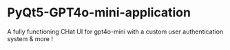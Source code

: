 # PyQt5-GPT4o-mini-application
A fully functioning CHat UI for gpt4o-mini with a custom user authentication system &amp; more ! 
